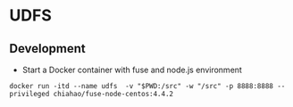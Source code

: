 # UDFS
## Development
* Start a Docker container with fuse and node.js environment
```
docker run -itd --name udfs  -v "$PWD:/src" -w "/src" -p 8888:8888 --privileged chiahao/fuse-node-centos:4.4.2
```
